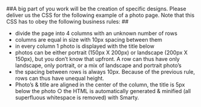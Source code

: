 ##A big part of you work will be the creation of specific designs. Please deliver us the CSS for the following example of a photo page. Note that this CSS has to obey the following business rules: ##
- divide the page into 4 columns with an unknown number of rows
- columns are equal in size with 10px spacing between them
- in every column 1 photo is displayed with the title below
- photos can be either portrait (150px X 200px) or landscape (200px X 150px), but you don’t know that upfront. A row can thus have only landscape, only portrait, or a mix of landscape and portrait photo’s
- the spacing between rows is always 10px. Because of the previous rule, rows can thus have unequal height.
- Photo’s & title are aligned in the center of the column, the title is 5px below the photo ○ the HTML is automatically generated & minified (all superfluous whitespace is removed) with Smarty.